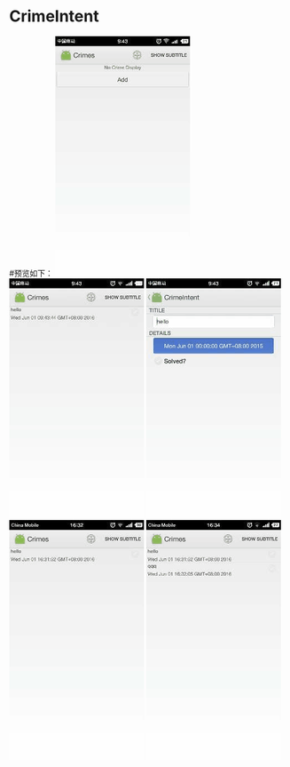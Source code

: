 # CrimeIntent
#预览如下：
![](https://raw.githubusercontent.com/Pr-Jiang/CrimeIntent/master/previewgif/CrimeIntent1.gif)
![](https://raw.githubusercontent.com/Pr-Jiang/CrimeIntent/master/previewgif/CrimeIntent2.gif)
![](https://raw.githubusercontent.com/Pr-Jiang/CrimeIntent/master/previewgif/CrimeIntent3.gif)
![](https://raw.githubusercontent.com/Pr-Jiang/CrimeIntent/master/previewgif/CrimeIntent4-viewPager.gif)
![](https://raw.githubusercontent.com/Pr-Jiang/CrimeIntent/master/previewgif/CrimeIntent5.gif)

